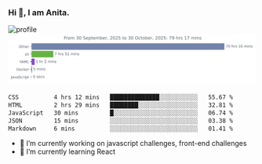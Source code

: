 ### Hi 👋, I am Anita.
<img src="https://github.com/Anita-joseph/Anita-joseph/blob/master/profile-readme.jpg" alt="profile" width="1200"/>
<img src="https://github.com/avinal/avinal/blob/master/images/stat.svg" alt="Anita WakaTime Activity"/>


<!--START_SECTION:waka-->
```text
CSS          4 hrs 12 mins   ██████████████░░░░░░░░░░░   55.67 % 
HTML         2 hrs 29 mins   ████████░░░░░░░░░░░░░░░░░   32.81 % 
JavaScript   30 mins         █░░░░░░░░░░░░░░░░░░░░░░░░   06.74 % 
JSON         15 mins         ░░░░░░░░░░░░░░░░░░░░░░░░░   03.38 % 
Markdown     6 mins          ░░░░░░░░░░░░░░░░░░░░░░░░░   01.41 %
```
<!--END_SECTION:waka-->

- 🔭 I’m currently working on javascript challenges, front-end challenges
- 🌱 I’m currently learning React

<!-- - 👯 I’m looking to collaborate on ...
- 🤔 I’m looking for help with API, JSON
- 💬 Ask me about CSS
- 📫 How to reach me: ...
- 😄 Pronouns: ...
- ⚡ Fun fact: ...-->
